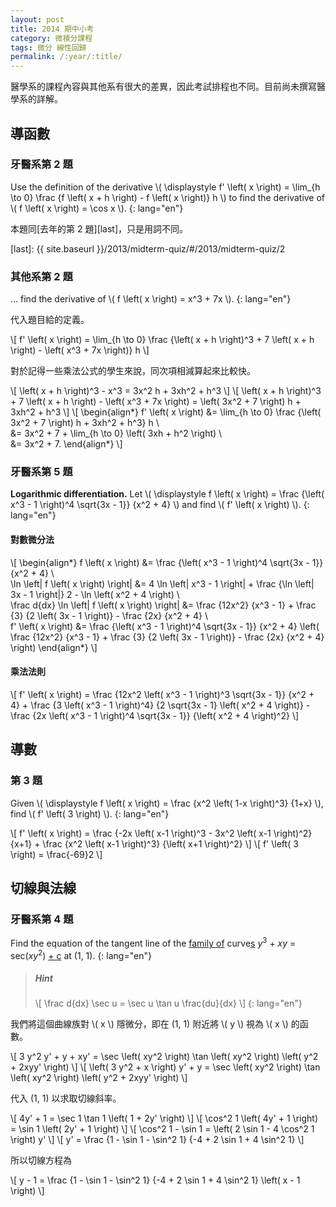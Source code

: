 ```yaml
---
layout: post
title: 2014 期中小考
category: 微積分課程
tags: 微分 線性回歸
permalink: /:year/:title/
---
```

醫學系的課程內容與其他系有很大的差異，因此考試排程也不同。目前尚未撰寫醫學系的詳解。

導函數
------
### 牙醫系第 2 題 ###
Use the definition of the derivative
\\( \displaystyle f' \left( x \right) = \lim\_{h \to 0} \frac {f \left( x + h \right) - f \left( x \right)} h \\)
to find the derivative of
\\( f \left( x \right) = \cos x \\).
{: lang="en"}

本題同[去年的第 2 題][last]，只是用詞不同。

[last]: {{ site.baseurl }}/2013/midterm-quiz/#/2013/midterm-quiz/2

### 其他系第 2 題 ###
...  find the derivative of
\\( f \left( x \right) = x^3 + 7x \\).
{: lang="en"}

代入題目給的定義。

\\[ f' \left( x \right) = \lim\_{h \to 0} \frac {\left( x + h \right)^3 + 7 \left( x + h \right) - \left( x^3 + 7x \right)} h \\]

對於記得一些乘法公式的學生來說，同次項相減算起來比較快。

\\[ \left( x + h \right)^3 - x^3 = 3x^2 h + 3xh^2 + h^3 \\\]
\\[ \left( x + h \right)^3 + 7 \left( x + h \right) - \left( x^3 + 7x \right) = \left( 3x^2 + 7 \right) h + 3xh^2 + h^3 \\\]
\\[
	\begin{align\*}
		f' \left( x \right)
			&= \lim_{h \to 0} \frac {\left( 3x^2 + 7 \right) h + 3xh^2 + h^3} h \\\
			&= 3x^2 + 7 + \lim_{h \to 0} \left( 3xh + h^2 \right) \\\
			&= 3x^2 + 7.
	\end{align\*}
\\]

### 牙醫系第 5 題 ###
**Logarithmic differentiation.**  Let \\( \displaystyle f \left( x \right) =
\frac {\left( x^3 - 1 \right)^4 \sqrt{3x - 1}} {x^2 + 4} \\) and find \\( f'
\left( x \right) \\).
{: lang="en"}

#### 對數微分法 ####
\\[
	\begin{align\*}
		f \left( x \right) &= \frac {\left( x^3 - 1 \right)^4 \sqrt{3x - 1}} {x^2 + 4} \\\
		\ln \left| f \left( x \right) \right| &=
			4 \ln \left| x^3 - 1 \right| + \frac {\ln \left| 3x - 1 \right|} 2 - \ln \left( x^2 + 4 \right) \\\
		\frac d{dx} \ln \left| f \left( x \right) \right| &=
			\frac {12x^2} {x^3 - 1} + \frac {3} {2 \left( 3x - 1 \right)} - \frac {2x} {x^2 + 4} \\\
		f' \left( x \right) &=
			\frac {\left( x^3 - 1 \right)^4 \sqrt{3x - 1}} {x^2 + 4}
			\left( \frac {12x^2} {x^3 - 1} + \frac {3} {2 \left( 3x - 1 \right)} - \frac {2x} {x^2 + 4} \right)
	\end{align\*}
\\]

#### 乘法法則 ####
\\[
	f' \left( x \right)
		= \frac {12x^2 \left( x^3 - 1 \right)^3 \sqrt{3x - 1}} {x^2 + 4}
		+ \frac {3 \left( x^3 - 1 \right)^4} {2 \sqrt{3x - 1} \left( x^2 + 4 \right)}
		- \frac {2x \left( x^3 - 1 \right)^4 \sqrt{3x - 1}} {\left( x^2 + 4 \right)^2}
\\]

導數
----
### 第 3 題 ###
Given \\( \displaystyle f \left( x \right) = \frac {x^2 \left( 1-x \right)^3} {1+x} \\),
find \\( f' \left( 3 \right) \\).
{: lang="en"}

\\[ f' \left( x \right) = \frac {-2x \left( x-1 \right)^3 - 3x^2 \left( x-1 \right)^2} {x+1} + \frac {x^2 \left( x-1 \right)^3} {\left( x+1 \right)^2} \\]
\\[ f' \left( 3 \right) = \frac{-69}2 \\]

切線與法線
----------
### 牙醫系第 4 題 ###
Find the equation of the tangent line of the <ins>family of</ins> curve<ins>s</ins>
<var>y</var><sup>3</sup> + <var>xy</var> = sec(<var>xy</var><sup>2</sup>) <ins>+ c</ins>
at (1, 1).
{: lang="en"}

> ##### Hint #####
> \\[ \frac d{dx} \sec u = \sec u \tan u \frac{du}{dx} \\]
{: lang="en"}

我們將這個曲線族對 \\( x \\) 隱微分，即在 (1, 1) 附近將 \\( y \\) 視為 \\( x \\) 的函數。

\\[ 3 y^2 y' + y + xy' = \sec \left( xy^2 \right) \tan \left( xy^2 \right) \left( y^2 + 2xyy' \right) \\]
\\[ \left( 3 y^2 + x \right) y' + y = \sec \left( xy^2 \right) \tan \left( xy^2 \right) \left( y^2 + 2xyy' \right) \\]

代入 (1, 1) 以求取切線斜率。

\\[ 4y' + 1 = \sec 1 \tan 1 \left( 1 + 2y' \right) \\]
\\[ \cos^2 1 \left( 4y' + 1 \right) = \sin 1 \left( 2y' + 1 \right) \\]
\\[ \cos^2 1 - \sin 1 = \left( 2 \sin 1 - 4 \cos^2 1 \right) y' \\]
\\[ y' = \frac {1 - \sin 1 - \sin^2 1} {-4 + 2 \sin 1 + 4 \sin^2 1} \\]

所以切線方程為

\\[ y - 1 = \frac {1 - \sin 1 - \sin^2 1} {-4 + 2 \sin 1 + 4 \sin^2 1} \left( x - 1 \right) \\]
